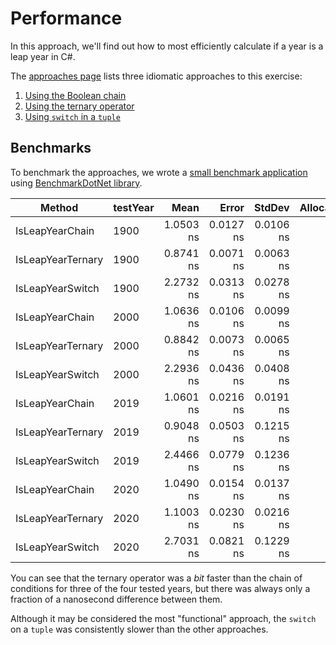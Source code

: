 # Performance

In this approach, we'll find out how to most efficiently calculate if a year is a leap year in C#.

The [approaches page][approaches] lists three idiomatic approaches to this exercise:

1. [Using the Boolean chain][approach-boolean-chain]
2. [Using the ternary operator][approach-ternary-operator]
3. [Using `switch` in a `tuple`][approach-switch-on-a-tuple]

## Benchmarks

To benchmark the approaches, we wrote a [small benchmark application][benchmark-application] using [BenchmarkDotNet library][benchmark-dotnet].


|            Method | testYear |      Mean |     Error |    StdDev | Allocated |
|------------------ |--------- |----------:|----------:|----------:|----------:|
|   IsLeapYearChain |     1900 | 1.0503 ns | 0.0127 ns | 0.0106 ns |         - |
| IsLeapYearTernary |     1900 | 0.8741 ns | 0.0071 ns | 0.0063 ns |         - |
|  IsLeapYearSwitch |     1900 | 2.2732 ns | 0.0313 ns | 0.0278 ns |         - |
|   IsLeapYearChain |     2000 | 1.0636 ns | 0.0106 ns | 0.0099 ns |         - |
| IsLeapYearTernary |     2000 | 0.8842 ns | 0.0073 ns | 0.0065 ns |         - |
|  IsLeapYearSwitch |     2000 | 2.2936 ns | 0.0436 ns | 0.0408 ns |         - |
|   IsLeapYearChain |     2019 | 1.0601 ns | 0.0216 ns | 0.0191 ns |         - |
| IsLeapYearTernary |     2019 | 0.9048 ns | 0.0503 ns | 0.1215 ns |         - |
|  IsLeapYearSwitch |     2019 | 2.4466 ns | 0.0779 ns | 0.1236 ns |         - |
|   IsLeapYearChain |     2020 | 1.0490 ns | 0.0154 ns | 0.0137 ns |         - |
| IsLeapYearTernary |     2020 | 1.1003 ns | 0.0230 ns | 0.0216 ns |         - |
|  IsLeapYearSwitch |     2020 | 2.7031 ns | 0.0821 ns | 0.1229 ns |         - |

You can see that the ternary operator was a _bit_ faster than the chain of conditions for three of the four tested years,
but there was always only a fraction of a nanosecond difference between them.

Although it may be considered the most "functional" approach, the `switch` on a `tuple` was consistently slower than the other approaches.

[approaches]: https://exercism.org/tracks/csharp/exercises/leap/approaches
[approach-boolean-chain]: https://exercism.org/tracks/csharp/exercises/leap/approaches/boolean-chain
[approach-ternary-operator]: https://exercism.org/tracks/csharp/exercises/leap/approaches/ternary-operator
[approach-switch-on-a-tuple]: https://exercism.org/tracks/csharp/exercises/leap/approaches/switch-on-a-tuple
[benchmark-dotnet]: https://benchmarkdotnet.org/index.html
[benchmark-application]: https://github.com/exercism/csharp/blob/main/exercises/practice/leap/.articles/performance/code/Program.cs
